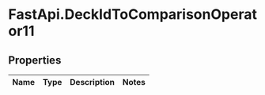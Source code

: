 # FastApi.DeckIdToComparisonOperator11

## Properties
Name | Type | Description | Notes
------------ | ------------- | ------------- | -------------

